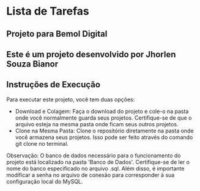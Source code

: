 # Lista de Tarefas

## Projeto para Bemol Digital

## Este é um projeto desenvolvido por Jhorlen Souza Bianor

## Instruções de Execução

Para executar este projeto, você tem duas opções:

 - Download e Colagem: Faça o download do projeto e cole-o na pasta onde você normalmente guarda seus projetos. Certifique-se de que o arquivo esteja na mesma pasta onde ficam seus outros projetos.
- Clone na Mesma Pasta: Clone o repositório diretamente na pasta onde você armazena seus projetos. Isso pode ser feito através do comando git clone no terminal.

Observação: O banco de dados necessário para o funcionamento do projeto está localizado na pasta 'Banco de Dados'. Certifique-se de ler o nome do banco especificado no arquivo .sql. Além disso, é importante modificar a senha no arquivo de conexão para corresponder à sua configuração local do MySQL.
